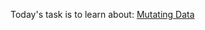 Today's task is to learn about:
[Mutating Data](https://nextjs.org/learn/dashboard-app/mutating-data)